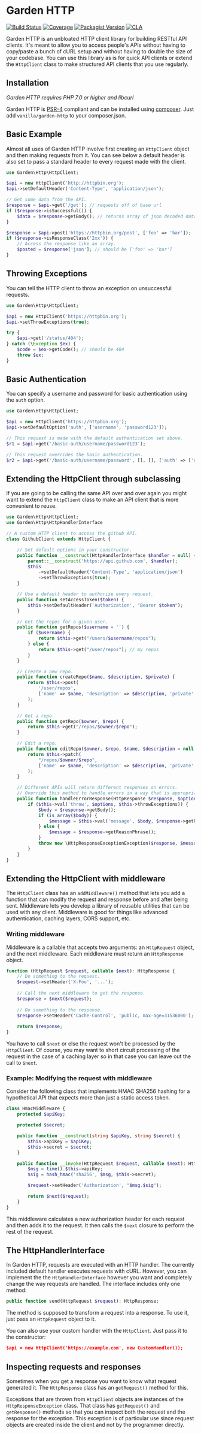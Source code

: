 # Garden HTTP

[![Build Status](https://img.shields.io/travis/vanilla/garden-http.svg?style=flat)](https://travis-ci.org/vanilla/garden-http)
[![Coverage](http://img.shields.io/scrutinizer/coverage/g/vanilla/garden-http.svg?style=flat)](https://scrutinizer-ci.com/g/vanilla/garden-http/)
[![Packagist Version](https://img.shields.io/packagist/v/vanilla/garden-http.svg?style=flat)](https://packagist.org/packages/vanilla/garden-http)
[![CLA](https://cla-assistant.io/readme/badge/vanilla/garden-http)](https://cla-assistant.io/vanilla/garden-http)

Garden HTTP is an unbloated HTTP client library for building RESTful API clients. It's meant to allow you to access
people's APIs without having to copy/paste a bunch of cURL setup and without having to double the size of your codebase.
You can use this library as is for quick API clients or extend the `HttpClient` class to make structured API clients
that you use regularly.

## Installation

*Garden HTTP requires PHP 7.0 or higher and libcurl*

Garden HTTP is [PSR-4](https://github.com/php-fig/fig-standards/blob/master/accepted/PSR-4-autoloader.md) compliant and can be installed using [composer](//getcomposer.org). Just add `vanilla/garden-http` to your composer.json.

## Basic Example

Almost all uses of Garden HTTP involve first creating an `HttpClient` object and then making requests from it.
You can see below a default header is also set to pass a standard header to every request made with the client.

```php
use Garden\Http\HttpClient;

$api = new HttpClient('http://httpbin.org');
$api->setDefaultHeader('Content-Type', 'application/json');

// Get some data from the API.
$response = $api->get('/get'); // requests off of base url
if ($response->isSuccessful()) {
    $data = $response->getBody(); // returns array of json decoded data
}

$response = $api->post('https://httpbin.org/post', ['foo' => 'bar']);
if ($response->isResponseClass('2xx')) {
    // Access the response like an array.
    $posted = $response['json']; // should be ['foo' => 'bar']
}
```

## Throwing Exceptions

You can tell the HTTP client to throw an exception on unsuccessful requests.

```php
use Garden\Http\HttpClient;

$api = new HttpClient('https://httpbin.org');
$api->setThrowExceptions(true);

try {
    $api->get('/status/404');
} catch (\Exception $ex) {
    $code = $ex->getCode(); // should be 404
    throw $ex;
}
```

## Basic Authentication

You can specify a username and password for basic authentication using the `auth` option.

```PHP
use Garden\Http\HttpClient;

$api = new HttpClient('https://httpbin.org');
$api->setDefaultOption('auth', ['username', 'password123']);

// This request is made with the default authentication set above.
$r1 = $api->get('/basic-auth/username/password123');

// This request overrides the basic authentication.
$r2 = $api->get('/basic-auth/username/password', [], [], ['auth' => ['username', 'password']]);
```

## Extending the HttpClient through subclassing

If you are going to be calling the same API over and over again you might want to extend the `HttpClient` class
to make an API client that is more convenient to reuse.

```PHP
use Garden\Http\HttpClient;
use Garden\Http\HttpHandlerInterface

// A custom HTTP client to access the github API.
class GithubClient extends HttpClient {

    // Set default options in your constructor.
    public function __construct(HttpHandlerInterface $handler = null) {
        parent::__construct('https://api.github.com', $handler);
        $this
            ->setDefaultHeader('Content-Type', 'application/json')
            ->setThrowExceptions(true);
    }

    // Use a default header to authorize every request.
    public function setAccessToken($token) {
        $this->setDefaultHeader('Authorization', "Bearer $token");
    }

    // Get the repos for a given user.
    public function getRepos($username = '') {
        if ($username) {
            return $this->get("/users/$username/repos");
        } else {
            return $this->get("/user/repos"); // my repos
        }
    }

    // Create a new repo.
    public function createRepo($name, $description, $private) {
        return $this->post(
            '/user/repos',
            ['name' => $name, 'description' => $description, 'private' => $private]
        );
    }

    // Get a repo.
    public function getRepo($owner, $repo) {
        return $this->get("/repos/$owner/$repo");
    }

    // Edit a repo.
    public function editRepo($owner, $repo, $name, $description = null, $private = null) {
        return $this->patch(
            "/repos/$owner/$repo",
            ['name' => $name, 'description' => $description, 'private' => $private]
        );
    }

    // Different APIs will return different responses on errors.
    // Override this method to handle errors in a way that is appropriate for the API.
    public function handleErrorResponse(HttpResponse $response, $options = []) {
        if ($this->val('throw', $options, $this->throwExceptions)) {
            $body = $response->getBody();
            if (is_array($body)) {
                $message = $this->val('message', $body, $response->getReasonPhrase());
            } else {
                $message = $response->getReasonPhrase();
            }
            throw new \HttpResponseExceptionException($response, $message);
        }
    }
}
```

## Extending the HttpClient with middleware

The `HttpClient` class has an `addMiddleware()` method that lets you add a function that can modify the request and response before and after being sent. Middleware lets you develop a library of reusable utilities that can be used with any client. Middleware is good for things like advanced authentication, caching layers, CORS support, etc.

### Writing middleware

Middleware is a callable that accepts two arguments: an `HttpRequest` object, and the next middleware. Each middleware must return an `HttpResponse` object.

```php
function (HttpRequest $request, callable $next): HttpResponse {
    // Do something to the request.
    $request->setHeader('X-Foo', '...');
    
    // Call the next middleware to get the response.
    $response = $next($request);
    
    // Do something to the response.
    $response->setHeader('Cache-Control', 'public, max-age=31536000');
    
    return $response;
}
```

You have to call `$next` or else the request won't be processed by the `HttpClient`. Of course, you may want to short circuit processing of the request in the case of a caching layer so in that case you can leave out the call to `$next`.

### Example: Modifying the request with middleware

Consider the following class that implements HMAC SHA256 hashing for a hypothetical API that expects more than just a static access token.

```php
class HmacMiddleware {
    protected $apiKey;

    protected $secret;

    public function __construct(string $apiKey, string $secret) {
        $this->apiKey = $apiKey;
        $this->secret = $secret;
    }

    public function __invoke(HttpRequest $request, callable $next): HttpResponse {
        $msg = time().$this->apiKey;
        $sig = hash_hmac('sha256', $msg, $this->secret);

        $request->setHeader('Authorization', "$msg.$sig");

        return $next($request);
    }
}
```

This middleware calculates a new authorization header for each request and then adds it to the request. It then calls the `$next` closure to perform the rest of the request.

## The HttpHandlerInterface

In Garden HTTP, requests are executed with an HTTP handler. The currently included default handler executes requests with cURL. However, you can implement the the `HttpHandlerInterface` however you want and completely change the way requests are handled. The interface includes only one method:

```php
public function send(HttpRequest $request): HttpResponse;
```

The method is supposed to transform a request into a response. To use it, just pass an `HttpRequest` object to it.

You can also use your custom handler with the `HttpClient`. Just pass it to the constructor:

```json
$api = new HttpClient('https://example.com', new CustomHandler());
```

## Inspecting requests and responses

Sometimes when you get a response you want to know what request generated it. The `HttpResponse` class has an `getRequest()` method for this.

Exceptions that are thrown from `HttpClient` objects are instances of the `HttpResponseException` class. That class has `getRequest()` and `getResponse()` methods so that you can inspect both the request and the response for the exception. This exception is of particular use since request objects are created inside the client and not by the programmer directly.

